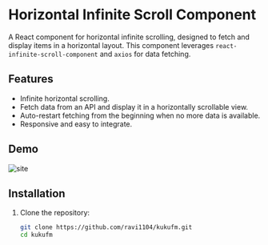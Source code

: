 # Horizontal Infinite Scroll Component

A React component for horizontal infinite scrolling, designed to fetch and display items in a horizontal layout. This component leverages `react-infinite-scroll-component` and `axios` for data fetching.

## Features

- Infinite horizontal scrolling.
- Fetch data from an API and display it in a horizontally scrollable view.
- Auto-restart fetching from the beginning when no more data is available.
- Responsive and easy to integrate.

## Demo

![site](demo.gif)

## Installation

1. Clone the repository:

   ```sh
   git clone https://github.com/ravi1104/kukufm.git
   cd kukufm
